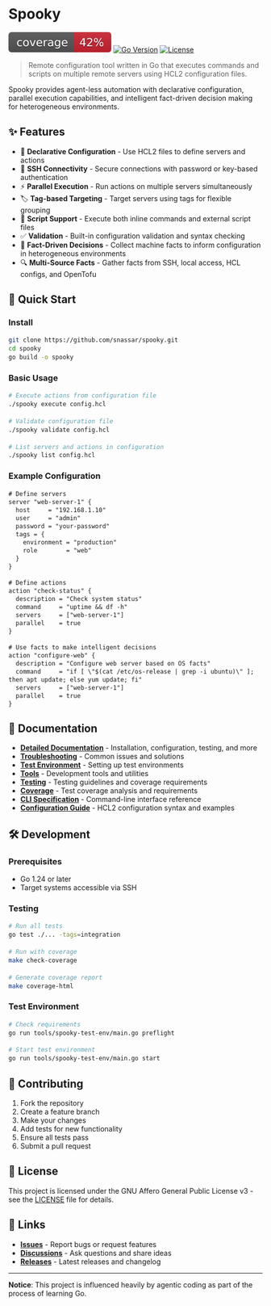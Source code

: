 # Spooky

[![Test Coverage](coverage.svg)](https://github.com/snassar/spooky)
[![Go Version](https://img.shields.io/badge/go-1.24+-blue.svg)](https://golang.org)
[![License](https://img.shields.io/badge/license-AGPL%203.0-green.svg)](LICENSE)

> Remote configuration tool written in Go that executes commands and scripts on multiple remote servers using HCL2 configuration files.

Spooky provides agent-less automation with declarative configuration, parallel execution capabilities, and intelligent fact-driven decision making for heterogeneous environments.

## ✨ Features

- 🚀 **Declarative Configuration** - Use HCL2 files to define servers and actions
- 🔗 **SSH Connectivity** - Secure connections with password or key-based authentication  
- ⚡ **Parallel Execution** - Run actions on multiple servers simultaneously
- 🏷️ **Tag-based Targeting** - Target servers using tags for flexible grouping
- 📝 **Script Support** - Execute both inline commands and external script files
- ✅ **Validation** - Built-in configuration validation and syntax checking
- 🧠 **Fact-Driven Decisions** - Collect machine facts to inform configuration in heterogeneous environments
- 🔍 **Multi-Source Facts** - Gather facts from SSH, local access, HCL configs, and OpenTofu

## 🚀 Quick Start

### Install

```bash
git clone https://github.com/snassar/spooky.git
cd spooky
go build -o spooky
```

### Basic Usage

```bash
# Execute actions from configuration file
./spooky execute config.hcl

# Validate configuration file
./spooky validate config.hcl

# List servers and actions in configuration
./spooky list config.hcl
```

### Example Configuration

```hcl
# Define servers
server "web-server-1" {
  host     = "192.168.1.10"
  user     = "admin"
  password = "your-password"
  tags = {
    environment = "production"
    role        = "web"
  }
}

# Define actions
action "check-status" {
  description = "Check system status"
  command     = "uptime && df -h"
  servers     = ["web-server-1"]
  parallel    = true
}

# Use facts to make intelligent decisions
action "configure-web" {
  description = "Configure web server based on OS facts"
  command     = "if [ \"$(cat /etc/os-release | grep -i ubuntu)\" ]; then apt update; else yum update; fi"
  servers     = ["web-server-1"]
  parallel    = true
}
```

## 📖 Documentation

- **[Detailed Documentation](docs/misc.md)** - Installation, configuration, testing, and more
- **[Troubleshooting](docs/troubleshooting.md)** - Common issues and solutions
- **[Test Environment](docs/test-environment.md)** - Setting up test environments
- **[Tools](docs/tools.md)** - Development tools and utilities
- **[Testing](docs/coverage.md)** - Testing guidelines and coverage requirements
- **[Coverage](docs/coverage.md)** - Test coverage analysis and requirements
- **[CLI Specification](docs/cli-specification.md)** - Command-line interface reference
- **[Configuration Guide](docs/configuration.md)** - HCL2 configuration syntax and examples

## 🛠️ Development

### Prerequisites

- Go 1.24 or later
- Target systems accessible via SSH

### Testing

```bash
# Run all tests
go test ./... -tags=integration

# Run with coverage
make check-coverage

# Generate coverage report
make coverage-html
```

### Test Environment

```bash
# Check requirements
go run tools/spooky-test-env/main.go preflight

# Start test environment
go run tools/spooky-test-env/main.go start
```

## 🤝 Contributing

1. Fork the repository
2. Create a feature branch
3. Make your changes
4. Add tests for new functionality
5. Ensure all tests pass
6. Submit a pull request

## 📄 License

This project is licensed under the GNU Affero General Public License v3 - see the [LICENSE](LICENSE) file for details.

## 🔗 Links

- **[Issues](https://github.com/snassar/spooky/issues)** - Report bugs or request features
- **[Discussions](https://github.com/snassar/spooky/discussions)** - Ask questions and share ideas
- **[Releases](https://github.com/snassar/spooky/releases)** - Latest releases and changelog

---

**Notice**: This project is influenced heavily by agentic coding as part of the process of learning Go.
